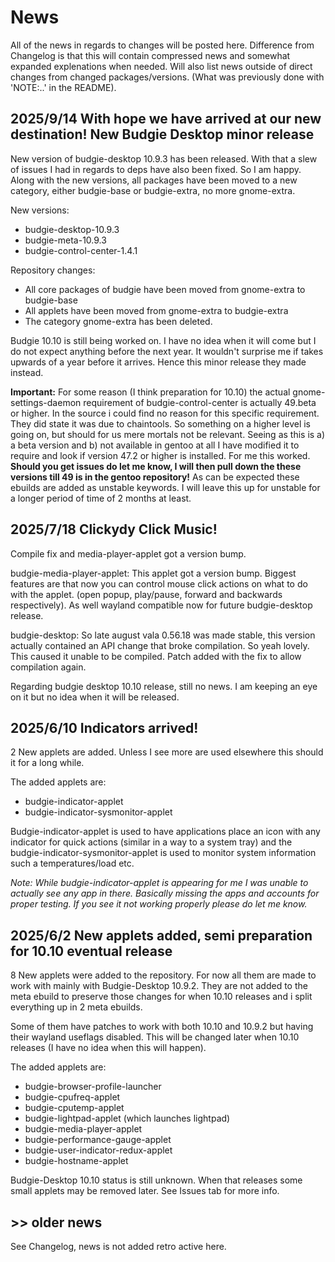 # News

All of the news in regards to changes will be posted here. Difference from Changelog is that this will contain compressed news and somewhat expanded explenations when needed. Will also list news outside of direct changes from changed packages/versions. (What was previously done with 'NOTE:..' in the README).

## 2025/9/14 With hope we have arrived at our new destination! New Budgie Desktop minor release

New version of budgie-desktop 10.9.3 has been released. With that a slew of issues I had in regards to deps have also been fixed. So I am happy. Along with the new versions, all packages have been moved to a new category, either budgie-base or budgie-extra, no more gnome-extra.

New versions:
- budgie-desktop-10.9.3
- budgie-meta-10.9.3
- budgie-control-center-1.4.1

Repository changes:
- All core packages of budgie have been moved from gnome-extra to budgie-base
- All applets have been moved from gnome-extra to budgie-extra
- The category gnome-extra has been deleted.

Budgie 10.10 is still being worked on. I have no idea when it will come but I do not expect anything before the next year. It wouldn't surprise me if takes upwards of a year before it arrives. Hence this minor release they made instead.

**Important:** For some reason (I think preparation for 10.10) the actual gnome-settings-daemon requirement of budgie-control-center is actually 49.beta or higher. In the source i could find no reason for this specific requirement. They did state it was due to chaintools. So something on a higher level is going on, but should for us mere mortals not be relevant. Seeing as this is a) a beta version and b) not available in gentoo at all I have modified it to require and look if version 47.2 or higher is installed. For me this worked. **Should you get issues do let me know, I will then pull down the these versions till 49 is in the gentoo repository!** As can be expected these ebuilds are added as unstable keywords. I will leave this up for unstable for a longer period of time of 2 months at least.

## 2025/7/18 Clickydy Click Music!

Compile fix and media-player-applet got a version bump.

budgie-media-player-applet: This applet got a version bump. Biggest features are that now you can control mouse click actions on what to do with the applet. (open popup, play/pause, forward and backwards respectively). As well wayland compatible now for future budgie-desktop release.

budgie-desktop: So late august vala 0.56.18 was made stable, this version actually contained an API change that broke compilation. So yeah lovely. This caused it unable to be compiled. Patch added with the fix to allow compilation again.

Regarding budgie desktop 10.10 release, still no news. I am keeping an eye on it but no idea when it will be released.

## 2025/6/10 Indicators arrived!

2 New applets are added. Unless I see more are used elsewhere this should it for a long while.

The added applets are:
- budgie-indicator-applet
- budgie-indicator-sysmonitor-applet

Budgie-indicator-applet is used to have applications place an icon with any indicator for quick actions (similar in a way to a system tray) and the budgie-indicator-sysmonitor-applet is used to monitor system information such a temperatures/load etc.

*Note: While budgie-indicator-applet is appearing for me I was unable to actually see any app in there. Basically missing the apps and accounts for proper testing. If you see it not working properly please do let me know.*

## 2025/6/2 New applets added, semi preparation for 10.10 eventual release

8 New applets were added to the repository. For now all them are made to work with mainly with Budgie-Desktop 10.9.2. They are not added to the meta ebuild to preserve those changes for when 10.10 releases and i split everything up in 2 meta ebuilds.

Some of them have patches to work with both 10.10 and 10.9.2 but having their wayland useflags disabled. This will be changed later when 10.10 releases (I have no idea when this will happen).

The added applets are:
- budgie-browser-profile-launcher
- budgie-cpufreq-applet
- budgie-cputemp-applet
- budgie-lightpad-applet (which launches lightpad)
- budgie-media-player-applet
- budgie-performance-gauge-applet
- budgie-user-indicator-redux-applet
- budgie-hostname-applet

Budgie-Desktop 10.10 status is still unknown. When that releases some small applets may be removed later. See Issues tab for more info.

## >> older news

See Changelog, news is not added retro active here.